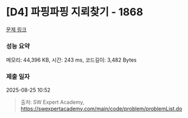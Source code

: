 # [D4] 파핑파핑 지뢰찾기 - 1868 

[문제 링크](https://swexpertacademy.com/main/code/problem/problemDetail.do?contestProbId=AV5LwsHaD1MDFAXc) 

### 성능 요약

메모리: 44,396 KB, 시간: 243 ms, 코드길이: 3,482 Bytes

### 제출 일자

2025-08-25 10:52



> 출처: SW Expert Academy, https://swexpertacademy.com/main/code/problem/problemList.do